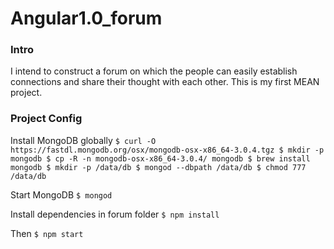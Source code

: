 # Angular1.0_forum

### Intro

I intend to construct a forum on which the people can easily establish connections and share their thought with each other. This is my first MEAN project.

### Project Config

Install MongoDB globally
``
$ curl -O https://fastdl.mongodb.org/osx/mongodb-osx-x86_64-3.0.4.tgz
$ mkdir -p mongodb
$ cp -R -n mongodb-osx-x86_64-3.0.4/ mongodb
$ brew install mongodb
$ mkdir -p /data/db
$ mongod --dbpath /data/db
$ chmod 777 /data/db
``

Start MongoDB
``
$ mongod
``

Install dependencies in forum folder
``
$ npm install
``

Then 
``
$ npm start
``
